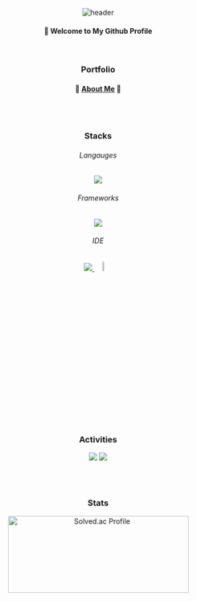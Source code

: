 <div align="center"> 

![header](https://capsule-render.vercel.app/api?type=cylinder&color=d4a7fb&height=150&section=header&text=LimJeonghyun&fontColor=ffffff&fontSize=70&animation=fadeIn&fontAlignY=55&desc=%20&descAlignY=62&descAlign=62)
  
####  :wave: Welcome to My Github Profile

<br/> 

### Portfolio
#### 🍎 [About Me](https://discreet-headline-ab1.notion.site/796977beb9f4472bb2e97ce79c1d2aee?pvs=4) 🍎  


<br/>
<br/>

### Stacks

###### Langauges
<p align="center">
  <a href="https://skillicons.dev">
    <img src="https://skillicons.dev/icons?i=c,cpp,python,java,dart,swift" />
  </a>
</p>

###### Frameworks
<p align="center">
  <a href="https://skillicons.dev">
    <img src="https://go-skill-icons.vercel.app/api/icons?i=flutter,apple" />
  </a>
</p>

###### IDE
<p align="center">
  <a href="https://skillicons.dev">
    <img src="https://skillicons.dev/icons?i=vscode" />
  </a>
  <img src="https://user-images.githubusercontent.com/25181517/186711578-bf30cb30-40b7-4b45-95a5-bdf837c372e7.png" width = "7%" height = "7%"/>
</p>
<br/>
<br/>
  
### Activities
<p>
  <a href="https://42seoul.kr/seoul42/main/view" target="_blank"><img src="https://img.shields.io/badge/42Seoul-000000?style=flat-square&logo=42&logoColor=white"/></a>
   <a href="https://www.makeus.in/umc" target="_blank"><img src="https://img.shields.io/badge/-UMC-green?style=flat-square&logo=UMC&logoColor=white"/></a>
</p>
<br/>
<br/>

### Stats
<div align=center>
  <a href="https://solved.ac/wkrdmsahdzl/">
  <img src="http://mazassumnida.wtf/api/v2/generate_badge?boj=wkrdmsahdzl" width=359 height=153 alt="Solved.ac Profile">
  </a>
</div>

</div>
